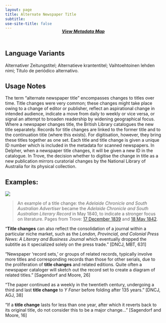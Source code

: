 ```yaml
---
layout: page
title: Alternate Newspaper Title
subtitle:  
use-site-title: false
---
```


<h4 style="text-align:center;font-style:italic;margin-top:-20px;margin-bottom:50px;"><a href="../../maps/alternate-newspaper-title">View Metadata Map</a></h4>

## Language Variants

Alternativer Zeitungstitel; Alternatieve krantentitel; Vaihtoehtoinen
lehden nimi; Título de periódico alternativo.

## Usage Notes

The term “alternate newspaper title” encompasses changes to titles over
time. Title changes were very common; these changes might take place
owing to a change of editor or publisher, reflect an aspirational change
in intended audience, indicate a move from daily to weekly or vice
versa, or signal an attempt to broaden readership by widening
geographical focus. Where a newspaper changes title, the British Library
catalogues the new title separately. Records for title changes are
linked to the former title and to the continuation title (where this
exists). For digitisation, however, they bring these titles together as
one set. Each title and title change is given a unique ID number which
is included in the metadata for scanned newspapers. In Delpher, when a
newspaper title changes, it will be given a new ID in the catalogue. In
Trove, the decision whether to digitise the change in title as a new
publication mirrors curatorial changes by the National Library of
Australia for its physical collection.

## Examples:  
 
<img src="https://www.digitisednewspapers.net/img/title-changes.png">  
  
> An example of a title change: the *Adelaide Chronicle and South Australian Advertiser* became the *Adelaide Chronicle and South Australian Literary Record* in May 1840, to indicate a stronger focus on literature. Pages from Trove: [17 December 1839](https://trove.nla.gov.au/newspaper/page/22337878) and [18 May 1842](http://nla.gov.au/nla.news-page22340133).  
  
“**Title changes** can also reflect the consolidation of a journal
    within a particular niche market, such as the *London, Provincial,
    and Colonial Press News: A Literary and Business Journal* which
    eventually dropped the subtitle as it specialized solely on the
    press trade.” \[DNCJ, MBT, 631\]

“Newspaper ‘record sets,’ or groups of related records, typically
    involve more titles and corresponding records than those for other
    serials, due to the proliferation of **title changes** and related
    editions. Quite often a newspaper cataloger will sketch out the
    record set to create a diagram of related titles.” \[Sagendorf and
    Moore, 26\]

“The paper continued as a weekly in the twentieth century,
    undergoing a third and last **title change** to *Y Faner* before
    folding after 135 years.” \[DNCJ, AGJ, 38\]

“If a **title change** lasts for less than one year, after which it
    reverts back to its original title, do not consider this to be a
    major change…” \[Sagendorf and Moore, 16\]
